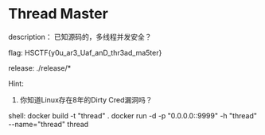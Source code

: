 # Thread Master

description：
已知源码的，多线程并发安全？

flag:
HSCTF{y0u_ar3_Uaf_anD_thr3ad_ma5ter}

release:
./release/*

Hint:
1. 你知道Linux存在8年的Dirty Cred漏洞吗？

shell:
docker build -t "thread" .
docker run -d -p "0.0.0.0:<port>:9999" -h "thread" --name="thread" thread

